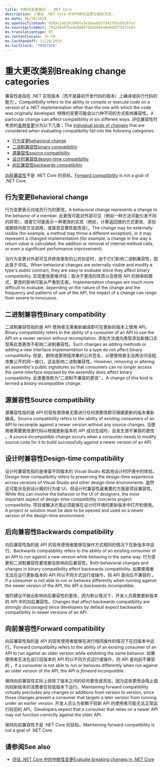 ```yaml
---
title: 中断性变更类别 - .NET Core
description: 了解在 .NET Core 中对中断性变更分类的方式。
ms.date: 06/10/2019
ms.openlocfilehash: 4569c1ab19cb9bfa3e16aa8d5f941705eb926fa7
ms.sourcegitcommit: 79a2d6a07ba4ed08979819666a0ee6927bbf1b01
ms.translationtype: HT
ms.contentlocale: zh-CN
ms.lasthandoff: 11/28/2019
ms.locfileid: "74567928"
---
```

# <a name="breaking-change-categories"></a><span data-ttu-id="bee71-103">重大更改类别</span><span class="sxs-lookup"><span data-stu-id="bee71-103">Breaking change categories</span></span>

<span data-ttu-id="bee71-104">兼容性是指在 .NET 实现版本（而不是最初开发代码的版本）上编译或执行代码的能力  。</span><span class="sxs-lookup"><span data-stu-id="bee71-104">*Compatibility* refers to the ability to compile or execute code on a version of a .NET implementation other than the one with which the code was originally developed.</span></span> <span data-ttu-id="bee71-105">特殊的变更可能会以六种不同的方式影响兼容性。</span><span class="sxs-lookup"><span data-stu-id="bee71-105">A particular change can affect compatibility in six different ways.</span></span> <span data-ttu-id="bee71-106">评估兼容性时考虑的[各种变更](index.md)分为以下几类：</span><span class="sxs-lookup"><span data-stu-id="bee71-106">The [individual kinds of changes](index.md) that are considered when evaluating compatibility fall into the following categories:</span></span>

- [<span data-ttu-id="bee71-107">行为变更</span><span class="sxs-lookup"><span data-stu-id="bee71-107">behavioral change</span></span>](#behavioral-change)
- [<span data-ttu-id="bee71-108">二进制兼容性</span><span class="sxs-lookup"><span data-stu-id="bee71-108">binary compatibility</span></span>](#binary-compatibility)
- [<span data-ttu-id="bee71-109">源兼容性</span><span class="sxs-lookup"><span data-stu-id="bee71-109">source compatibility</span></span>](#source-compatibility)
- [<span data-ttu-id="bee71-110">设计时兼容性</span><span class="sxs-lookup"><span data-stu-id="bee71-110">design-time compatibility</span></span>](#design-time-compatibility)
- [<span data-ttu-id="bee71-111">向后兼容性</span><span class="sxs-lookup"><span data-stu-id="bee71-111">backwards compatibility</span></span>](#backwards-compatibility)

<span data-ttu-id="bee71-112">[向前兼容性](#forward-compatibility)不是 .NET Core 的目标。</span><span class="sxs-lookup"><span data-stu-id="bee71-112">[Forward compatibility](#forward-compatibility) is not a goal of .NET Core.</span></span>

## <a name="behavioral-change"></a><span data-ttu-id="bee71-113">行为变更</span><span class="sxs-lookup"><span data-stu-id="bee71-113">Behavioral change</span></span>

<span data-ttu-id="bee71-114">行为变更表示对成员行为的更改。</span><span class="sxs-lookup"><span data-stu-id="bee71-114">A behavioral change represents a change to the behavior of a member.</span></span> <span data-ttu-id="bee71-115">此更改可能对外部可见（例如一种方法可能引发不同的异常），或者它可能表示一种更改的实现（例如，计算返回值的方式更改、添加或删除内部方法调用，或甚至显著性能改进）。</span><span class="sxs-lookup"><span data-stu-id="bee71-115">The change may be externally visible (for example, a method may throw a different exception), or it may represent a changed implementation (for example, a change in the way a return value is calculated, the addition or removal of internal method calls, or even a significant performance improvement).</span></span>

<span data-ttu-id="bee71-116">当行为变更对外部可见并修改类型的公共协定时，由于它们影响二进制兼容性，因此易于评估。</span><span class="sxs-lookup"><span data-stu-id="bee71-116">When behavioral changes are externally visible and modify a type's public contract, they are easy to evaluate since they affect binary compatibility.</span></span> <span data-ttu-id="bee71-117">实现更改更难评估；取决于更改的性质以及使用 API 的频率和模式，更改的影响可能从严重到无害。</span><span class="sxs-lookup"><span data-stu-id="bee71-117">Implementation changes are much more difficult to evaluate; depending on the nature of the change and the frequency and patterns of use of the API, the impact of a change can range from severe to innocuous.</span></span>

## <a name="binary-compatibility"></a><span data-ttu-id="bee71-118">二进制兼容性</span><span class="sxs-lookup"><span data-stu-id="bee71-118">Binary compatibility</span></span>

<span data-ttu-id="bee71-119">二进制兼容性指的是 API 使用者无需重新编译即可在更新的版本上使用 API。</span><span class="sxs-lookup"><span data-stu-id="bee71-119">Binary compatibility refers to the ability of a consumer of an API to use the API on a newer version without recompilation.</span></span> <span data-ttu-id="bee71-120">添加方法或向类型添加新接口实现等此类更改不影响二进制兼容性。</span><span class="sxs-lookup"><span data-stu-id="bee71-120">Such changes as adding methods or adding a new interface implementation to a type do not affect binary compatibility.</span></span> <span data-ttu-id="bee71-121">但是，删除或更改程序集的公共签名，以便使用者无法再访问该程序集公开的同一接口，这会影响二进制兼容性。</span><span class="sxs-lookup"><span data-stu-id="bee71-121">However, removing or altering an assembly's public signatures so that consumers can no longer access the same interface exposed by the assembly does affect binary compatibility.</span></span> <span data-ttu-id="bee71-122">此类更改称为“二进制不兼容的更改”  。</span><span class="sxs-lookup"><span data-stu-id="bee71-122">A change of this kind is termed a *binary incompatible change*.</span></span>

## <a name="source-compatibility"></a><span data-ttu-id="bee71-123">源兼容性</span><span class="sxs-lookup"><span data-stu-id="bee71-123">Source compatibility</span></span>

<span data-ttu-id="bee71-124">源兼容性指的是 API 的现有使用者无需进行任何源更改即可根据更新的版本重新编译。</span><span class="sxs-lookup"><span data-stu-id="bee71-124">Source compatibility refers to the ability of existing consumers of an API to recompile against a newer version without any source changes.</span></span> <span data-ttu-id="bee71-125">当使用者需要更改源代码以根据更新版本的 API 成功生成时，会发生源不兼容的更改  。</span><span class="sxs-lookup"><span data-stu-id="bee71-125">A *source incompatible change* occurs when a consumer needs to modify source code for it to build successfully against a newer version of an API.</span></span>

## <a name="design-time-compatibility"></a><span data-ttu-id="bee71-126">设计时兼容性</span><span class="sxs-lookup"><span data-stu-id="bee71-126">Design-time compatibility</span></span>

<span data-ttu-id="bee71-127">设计时兼容性指的是保留不同版本的 Visual Studio 和其他设计时环境中的体验。</span><span class="sxs-lookup"><span data-stu-id="bee71-127">Design-time compatibility refers to preserving the design-time experience across versions of Visual Studio and other design-time environments.</span></span> <span data-ttu-id="bee71-128">虽然这可能涉及到设计器的行为或 UI，但设计时兼容性最重要的方面是项目兼容性。</span><span class="sxs-lookup"><span data-stu-id="bee71-128">While this can involve the behavior or the UI of designers, the most important aspect of design-time compatibility concerns project compatibility.</span></span> <span data-ttu-id="bee71-129">项目或解决方案必须能够在设计时环境的更新版本中打开和使用。</span><span class="sxs-lookup"><span data-stu-id="bee71-129">A project or solution must be able to be opened and used on a newer version of the design-time environment.</span></span>

## <a name="backwards-compatibility"></a><span data-ttu-id="bee71-130">后向兼容性</span><span class="sxs-lookup"><span data-stu-id="bee71-130">Backwards compatibility</span></span>

<span data-ttu-id="bee71-131">向后兼容性指的是 API 的现有使用者能够在操作方式相同的情况下在新版本中运行。</span><span class="sxs-lookup"><span data-stu-id="bee71-131">Backwards compatibility refers to the ability of an existing consumer of an API to run against a new version while behaving in the same way.</span></span> <span data-ttu-id="bee71-132">行为变更和二进制兼容性更改都会影响向后兼容性。</span><span class="sxs-lookup"><span data-stu-id="bee71-132">Both behavioral changes and changes in binary compatibility affect backwards compatibility.</span></span> <span data-ttu-id="bee71-133">如果使用者无法在运行更新版本的 API 时以不同方式运行或操作，则 API 是向后不兼容的  。</span><span class="sxs-lookup"><span data-stu-id="bee71-133">If a consumer is not able to run or behaves differently when running against the newer version of the API, the API is *backwards incompatible*.</span></span>

<span data-ttu-id="bee71-134">强烈建议不做出影响向后兼容性的更改，因为默认情况下，开发人员需要更新版本的 API 中的向后兼容性。</span><span class="sxs-lookup"><span data-stu-id="bee71-134">Changes that affect backwards compatibility are strongly discouraged since developers by default expect backwards compatibility in newer versions of an API.</span></span>

## <a name="forward-compatibility"></a><span data-ttu-id="bee71-135">向前兼容性</span><span class="sxs-lookup"><span data-stu-id="bee71-135">Forward compatibility</span></span>

<span data-ttu-id="bee71-136">向前兼容性指的是 API 的现有使用者能够在进行相同操作的情况下在旧版本中运行。</span><span class="sxs-lookup"><span data-stu-id="bee71-136">Forward compatibility refers to the ability of an existing consumer of an API to run against an older version while exhibiting the same behavior.</span></span> <span data-ttu-id="bee71-137">如果使用者无法在运行旧版本的 API 时以不同方式运行或操作，则 API 是向前不兼容的  。</span><span class="sxs-lookup"><span data-stu-id="bee71-137">If a consumer is not able to run or behaves differently when run against an older version of the API, the API is *forward incompatible*.</span></span>

<span data-ttu-id="bee71-138">保持向前兼容性实际上排除了版本之间的任何更改或添加，因为这些更改会阻止面向较新版本的消费者在较低版本下运行。</span><span class="sxs-lookup"><span data-stu-id="bee71-138">Maintaining forward compatibility virtually precludes any changes or additions from version to version, since those changes prevent a consumer that targets a later version from running under an earlier version.</span></span> <span data-ttu-id="bee71-139">开发人员认为依赖于较新 API 的使用者可能无法正常运行较旧的 API。</span><span class="sxs-lookup"><span data-stu-id="bee71-139">Developers expect that a consumer that relies on a newer API may not function correctly against the older API.</span></span>

<span data-ttu-id="bee71-140">保持向前兼容性不是 .NET Core 的目标。</span><span class="sxs-lookup"><span data-stu-id="bee71-140">Maintaining forward compatibility is not a goal of .NET Core.</span></span>

## <a name="see-also"></a><span data-ttu-id="bee71-141">请参阅</span><span class="sxs-lookup"><span data-stu-id="bee71-141">See also</span></span>

- [<span data-ttu-id="bee71-142">评估 .NET Core 中的中断性变更</span><span class="sxs-lookup"><span data-stu-id="bee71-142">Evaluate breaking changes in .NET Core</span></span>](index.md)
